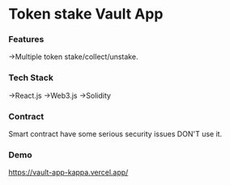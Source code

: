 # Token stake Vault App
### Features
->Multiple token stake/collect/unstake.

### Tech Stack
->React.js
->Web3.js
->Solidity

### Contract
Smart contract have some serious security issues DON'T use it.

### Demo
https://vault-app-kappa.vercel.app/




